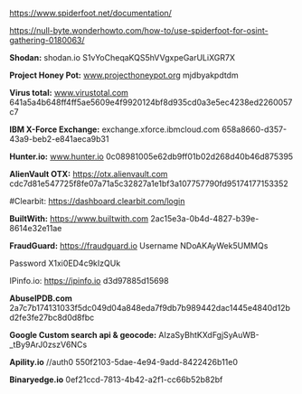 https://www.spiderfoot.net/documentation/

https://null-byte.wonderhowto.com/how-to/use-spiderfoot-for-osint-gathering-0180063/

**Shodan:** shodan.io
S1vYoCheqaKQS5hVVgxpeGarULiXGR7X

**Project Honey Pot:** www.projecthoneypot.org
mjdbyakpdtdm

**Virus total:** www.virustotal.com
641a5a4b648ff4ff5ae5609e4f9920124bf8d935cd0a3e5ec4238ed2260057c7

**IBM X-Force Exchange:** exchange.xforce.ibmcloud.com
658a8660-d357-43a9-beb2-e841aeca9b31

**Hunter.io:** www.hunter.io
0c08981005e62db9ff01b02d268d40b46d875395

**AlienVault OTX:** https://otx.alienvault.com
cdc7d81e547725f8fe07a71a5c32827a1e1bf3a107757790fd95174177153352

#Clearbit: https://dashboard.clearbit.com/login

**BuiltWith:** https://www.builtwith.com
2ac15e3a-0b4d-4827-b39e-8614e32e11ae

**FraudGuard:** https://fraudguard.io
Username
NDoAKAyWek5UMMQs

Password
X1xi0ED4c9kIzQUk 

IPinfo.io: https://ipinfo.io
d3d97885d15698

**AbuseIPDB.com**
2a7c7b174131033f5dc049d04a848eda7f9db7b989442dac1445e4840d12bd2fe3fe27bc8d0d8fbc

**Google Custom search api & geocode:** AIzaSyBhtKXdFgjSyAuWB-_tBy9ArJ0zszV6NCs

**Apility.io** //auth0
550f2103-5dae-4e94-9add-8422426b11e0

**Binaryedge.io**
0ef21ccd-7813-4b42-a2f1-cc66b52b82bf


